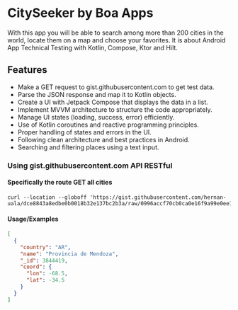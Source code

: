 # CitySeeker by Boa Apps

With this app you will be able to search among more than 200 cities in the world, locate them on a
map and choose your favorites. It is about Android App Technical Testing with Kotlin, Compose, Ktor
and Hilt.

## Features

- Make a GET request to gist.githubusercontent.com to get test data.
- Parse the JSON response and map it to Kotlin objects.
- Create a UI with Jetpack Compose that displays the data in a list.
- Implement MVVM architecture to structure the code appropriately.
- Manage UI states (loading, success, error) efficiently.
- Use of Kotlin coroutines and reactive programming principles.
- Proper handling of states and errors in the UI.
- Following clean architecture and best practices in Android.
- Searching and filtering places using a text input.

### Using gist.githubusercontent.com API RESTful

#### Specifically the route GET all cities

```cURL
curl --location --globoff 'https://gist.githubusercontent.com/hernan-uala/dce8843a8edbe0b0018b32e137bc2b3a/raw/0996accf70cb0ca0e16f9a99e0ee185fafca7af1/cities.json'
```

#### Usage/Examples

```json
[
  {
    "country": "AR",
    "name": "Provincia de Mendoza",
    "_id": 3844419,
    "coord": {
      "lon": -68.5,
      "lat": -34.5
    }
  }
]
```

